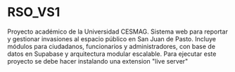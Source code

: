 # RSO_VS1
Proyecto académico de la Universidad CESMAG. Sistema web para reportar y gestionar invasiones al espacio público en San Juan de Pasto. Incluye módulos para ciudadanos, funcionarios y administradores, con base de datos en Supabase y arquitectura modular escalable.
Para ejecutar este proyecto se debe hacer instalando una extension "live server" 

